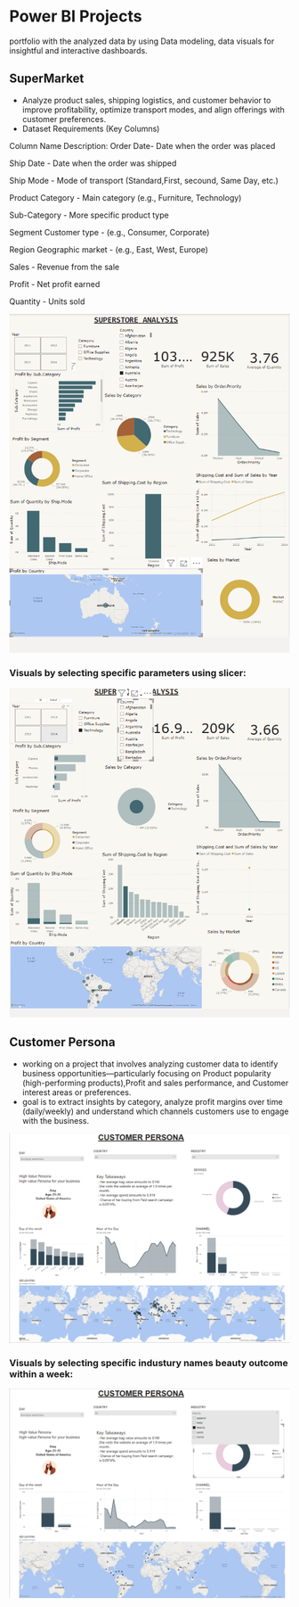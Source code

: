 # **Power BI Projects**
portfolio with the analyzed data by using Data modeling, data visuals for insightful and interactive dashboards. 

## **SuperMarket**
- Analyze product sales, shipping logistics, and customer behavior to improve profitability, optimize transport modes, and align offerings with customer preferences.
-  Dataset Requirements (Key Columns)

Column Name	Description:
Order Date-	Date when the order was placed

Ship Date -	Date when the order was shipped

Ship Mode -	Mode of transport (Standard,First, secound, Same Day, etc.)

Product Category - Main category (e.g., Furniture, Technology)

Sub-Category - 	More specific product type

Segment	Customer type - (e.g., Consumer, Corporate)

Region	Geographic market - (e.g., East, West, Europe)

Sales -	Revenue from the sale

Profit - Net profit earned

Quantity - Units sold


![Alt text](./Snapshots/supermarket_1.png "supermarket_visual")

### Visuals by selecting specific parameters using slicer:

![Alt text](./Snapshots/supermarket_2.png "supermarket_visual_slicer")


## **Customer Persona**

- working on a project that involves analyzing customer data to identify business opportunities—particularly focusing on Product popularity (high-performing products),Profit and sales performance, and Customer interest areas or preferences.
- goal is to extract insights by category, analyze profit margins over time (daily/weekly) and understand which channels customers use to engage with the business. 

![Alt text](./Snapshots/customer_persona_1.png "customer_persona_visual")

### Visuals by selecting specific industury names beauty outcome within a week:

![Alt text](./Snapshots/customer_persona_2.png "customer_persona_visual_slicer")


